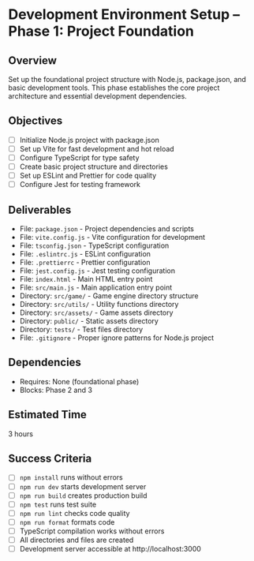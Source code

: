 # Development Environment Setup – Phase 1: Project Foundation

## Overview
Set up the foundational project structure with Node.js, package.json, and basic development tools. This phase establishes the core project architecture and essential development dependencies.

## Objectives
- [ ] Initialize Node.js project with package.json
- [ ] Set up Vite for fast development and hot reload
- [ ] Configure TypeScript for type safety
- [ ] Create basic project structure and directories
- [ ] Set up ESLint and Prettier for code quality
- [ ] Configure Jest for testing framework

## Deliverables
- File: `package.json` - Project dependencies and scripts
- File: `vite.config.js` - Vite configuration for development
- File: `tsconfig.json` - TypeScript configuration
- File: `.eslintrc.js` - ESLint configuration
- File: `.prettierrc` - Prettier configuration
- File: `jest.config.js` - Jest testing configuration
- File: `index.html` - Main HTML entry point
- File: `src/main.js` - Main application entry point
- Directory: `src/game/` - Game engine directory structure
- Directory: `src/utils/` - Utility functions directory
- Directory: `src/assets/` - Game assets directory
- Directory: `public/` - Static assets directory
- Directory: `tests/` - Test files directory
- File: `.gitignore` - Proper ignore patterns for Node.js project

## Dependencies
- Requires: None (foundational phase)
- Blocks: Phase 2 and 3

## Estimated Time
3 hours

## Success Criteria
- [ ] `npm install` runs without errors
- [ ] `npm run dev` starts development server
- [ ] `npm run build` creates production build
- [ ] `npm test` runs test suite
- [ ] `npm run lint` checks code quality
- [ ] `npm run format` formats code
- [ ] TypeScript compilation works without errors
- [ ] All directories and files are created
- [ ] Development server accessible at http://localhost:3000 